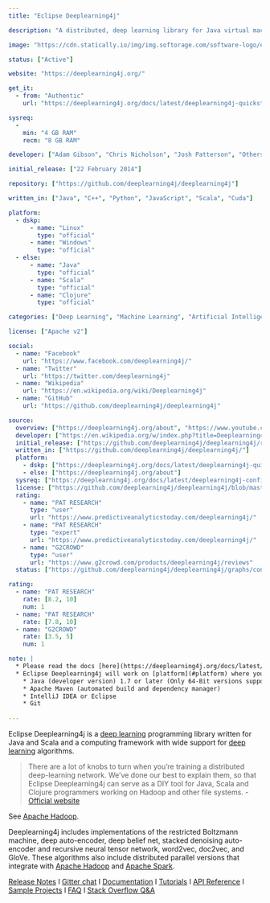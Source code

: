 ```yaml
---
title: "Eclipse Deeplearning4j"

description: "A distributed, deep learning library for Java virtual machine (JVM)"

image: "https://cdn.statically.io/img/img.softorage.com/software-logo/eclipse-deeplearning4j.png?h=64"

status: ["Active"]

website: "https://deeplearning4j.org/"

get_it:
  - from: "Authentic"
    url: "https://deeplearning4j.org/docs/latest/deeplearning4j-quickstart"

sysreq:
  -
    min: "4 GB RAM"
    recm: "8 GB RAM"

developer: ["Adam Gibson", "Chris Nicholson", "Josh Patterson", "Others"]

initial_release: ["22 February 2014"]

repository: ["https://github.com/deeplearning4j/deeplearning4j"]

written_in: ["Java", "C++", "Python", "JavaScript", "Scala", "Cuda"]

platform:
  - dskp:
      - name: "Linux"
        type: "official"
      - name: "Windows"
        type: "official"
  - else:
      - name: "Java"
        type: "official"
      - name: "Scala"
        type: "official"
      - name: "Clojure"
        type: "official"

categories: ["Deep Learning", "Machine Learning", "Artificial Intelligence", "Framework"]

license: ["Apache v2"]

social:
  - name: "Facebook"
    url: "https://www.facebook.com/deeplearning4j/"
  - name: "Twitter"
    url: "https://twitter.com/deeplearning4j"
  - name: "Wikipedia"
    url: "https://en.wikipedia.org/wiki/Deeplearning4j"
  - name: "GitHub"
    url: "https://github.com/deeplearning4j/deeplearning4j"

source:
  overview: ["https://deeplearning4j.org/about", "https://www.youtube.com/watch?v=LCsc1hFuNac"]
  developer: ["https://en.wikipedia.org/w/index.php?title=Deeplearning4j&oldid=875142026", "https://github.com/deeplearning4j/deeplearning4j/graphs/contributors"]
  initial_release: ["https://github.com/deeplearning4j/deeplearning4j/releases/tag/deeplearning4j-parent-0.0.0.1"]
  written_in: ["https://github.com/deeplearning4j/deeplearning4j/"]
  platform:
    - dskp: ["https://deeplearning4j.org/docs/latest/deeplearning4j-quickstart"]
    - else: ["https://deeplearning4j.org/about"]
  sysreq: ["https://deeplearning4j.org/docs/latest/deeplearning4j-config-memory"]
  license: ["https://github.com/deeplearning4j/deeplearning4j/blob/master/LICENSE"]
  rating:
    - name: "PAT RESEARCH"
      type: "user"
      url: "https://www.predictiveanalyticstoday.com/deeplearning4j/"
    - name: "PAT RESEARCH"
      type: "expert"
      url: "https://www.predictiveanalyticstoday.com/deeplearning4j/"
    - name: "G2CROWD"
      type: "user"
      url: "https://www.g2crowd.com/products/deeplearning4j/reviews"
  status: ["https://github.com/deeplearning4j/deeplearning4j/graphs/contributors", "https://deeplearning4j.org/release-notes"]

rating:
  - name: "PAT RESEARCH"
    rate: [8.2, 10]
    num: 1
  - name: "PAT RESEARCH"
    rate: [7.8, 10]
  - name: "G2CROWD"
    rate: [3.5, 5]
    num: 1

note: |
  * Please read the docs [here](https://deeplearning4j.org/docs/latest/deeplearning4j-config-gpu-cpu) completely for proper understanding of [system requirements and configuration](#sysreq).
  * Eclipse Deeplearning4j will work on [platform](#platform) where you can have the [prerequisites](https://deeplearning4j.org/docs/latest/deeplearning4j-quickstart#prerequisites):
    * Java (developer version) 1.7 or later (Only 64-Bit versions supported)
    * Apache Maven (automated build and dependency manager)
    * IntelliJ IDEA or Eclipse
    * Git
  
---
```

  Eclipse Deeplearning4j is a [deep learning](/categories/deep-learning) programming library written for Java and Scala and a computing framework with wide support for [deep learning](/categories/deep-learning) algorithms.
  
  > There are a lot of knobs to turn when you’re training a distributed deep-learning network. We’ve done our best to explain them, so that Eclipse Deeplearning4j can serve as a DIY tool for Java, Scala and Clojure programmers working on Hadoop and other file systems.
  > \- [Official website](https://deeplearning4j.org/about)
  
  See [Apache Hadoop](/software/apache-hadoop).
  
  Deeplearning4j includes implementations of the restricted Boltzmann machine, deep auto-encoder, deep belief net, stacked denoising auto-encoder and recursive neural tensor network, word2vec, doc2vec, and GloVe. These algorithms also include distributed parallel versions that integrate with [Apache Hadoop](/software/apache-hadoop) and [Apache Spark](/software/apache-spark).
  
  [Release Notes](https://deeplearning4j.org/release-notes) I [Gitter chat](https://gitter.im/deeplearning4j/deeplearning4j) I [Documentation](https://deeplearning4j.org/docs/latest/) I [Tutorials](https://deeplearning4j.org/tutorials/setup) I [API Reference](https://deeplearning4j.org/api/latest/) I [Sample Projects](https://github.com/deeplearning4j/dl4j-examples) I [FAQ](https://deeplearning4j.org/faq) I [Stack Overflow Q&A](https://stackoverflow.com/questions/tagged/deeplearning4j)



